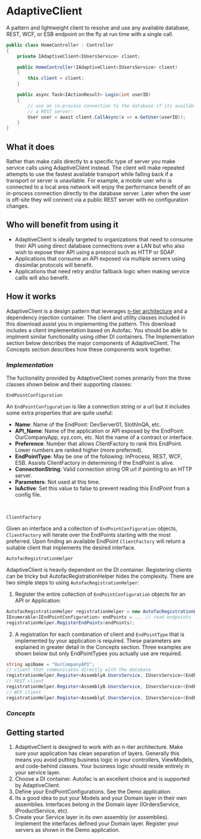 # AdaptiveClient
A pattern and lightweight client to resolve and use any available database, REST, WCF, or ESB endpoint on the fly at run time with a single call.
```csharp
public class HomeController : Controller
{
    private IAdaptiveClient<IUsersService> client;

    public HomeController(IAdaptiveClient<IUsersService> client)
    {
        this.client = client;
    }

    public async Task<IActionResult> Login(int userID)
    {
        // use an in-process connection to the database if its available otherwise use
        // a REST server:
        User user = await client.CallAsync(x => x.GetUser(userID));
    }
}
```


## What it does
Rather than make calls directly to a specific type of server you make service calls using AdaptiveClient instead.  The client will make repeated attempts to use the fastest available transport while falling back if a transport or server is unavilable.  For example, a mobile user who is connected to a local area network will enjoy the performance benefit of an in-process connection directly to the database server.  Later when the user is off-site they will connect via a public REST server with no configuration changes.

## Who will benefit from using it
* AdaptiveClient is ideally targeted to organizations that need to consume their API using direct database connections over a LAN but who also wish to expose their API using a protocol such as HTTP or SOAP.
* Applications that consume an API exposed via multiple servers using dissimilar protocols will benefit.
* Applications that need retry and/or fallback logic when making service callls will also benefit.


## How it works
AdaptiveClient is a design pattern that leverages [n-tier architecture](https://en.wikipedia.org/wiki/Multitier_architecture) and a dependency injection container.  The client and utility classes included in this download assist you in implementing the pattern.  This download includes a client implementation based on Autofac.  You should be able to implment similar functionality using other DI containers.  The Implementation section below describes the major components of AdaptiveClient.  The Concepts section describes how these components work together.

### *Implementation*
The fuctionality provided by AdaptiveClient comes primarily from the three classes shown below and their supporting classes:


    EndPointConfiguration

An `EndPointConfiguration` is like a connection string or a url but it includes some extra properties that are quite useful:

* **Name**: Name of the EndPoint: DevServer01, SlothInQA, etc.
* **API_Name**:  Name of the application or API exposed by the EndPoint: OurCompanyApp, xyz.com, etc.  Not the name of a contract or interface.
* **Preference**:  Number that allows ClientFactory to rank this EndPoint.  Lower numbers are ranked higher (more preferred).
* **EndPointType**:  May be one of the following:  InProcess, REST, WCF, ESB.  Assists ClientFactory in determining if the EndPoint is alive.
* **ConnectionString**:  Valid connection string OR url if pointing to an HTTP server.
* **Parameters**:  Not used at this time.
* **IsActive**:  Set this value to false to prevent reading this EndPoint from a config file.

&nbsp;
     
    ClientFactory

Given an interface and a collection of `EndPointConfiguration` objects,  `ClientFactory` will iterate over the EndPoints starting with the most preferred.  Upon finding an available EndPoint `ClientFactory` will return a suitable client that implements the desired interface.


    AutofacRegistrationHelper

AdaptiveClient is heavily dependent on the DI container.  Registering clients can be tricky but AutofacRegistrationHelper hides the complexity.  There are two simple steps to using `AutofacRegistrationHelper`:
 
1. Register the entire collection of `EndPointConfiguration` objects for an API or Application:

 ```csharp
AutofacRegistrationHelper registrationHelper = new AutofacRegistrationHelper(builder);
IEnumerable<IEndPointConfiguration> endPoints = ... // read endpoints from config file 
registrationHelper.RegisterEndPoints(endPoints);
```
 
2. A registration for each combination of client and `EndPointType` that is implemented by your application is required. These parameters are explained in greater detail in the Concepts section.  Three examples are shown below but only EndPointTypes you actually use are required.      

 ```csharp
 string apiName = "OurCompanyAPI";
 // client that communicates directly with the database
 registrationHelper.Register<AssemblyA.UsersService, IUsersService>(EndPointType.InProcess, apiName);
 // REST client
 registrationHelper.Register<AssemblyB.UsersService, IUsersService>(EndPointType.REST, apiName);
 // WCF client
 registrationHelper.Register<AssemblyC.UsersService, IUsersService>(EndPointType.WCF, apiName);
 ```
### *Concepts*



## Getting started



1. AdaptiveClient is designed to work with an n-tier architecture.  Make sure your application has clean separation of layers.  Generally this means you avoid putting business logic in your controllers, ViewModels, and code-behind classes.  Your business logic should reside entirely in your service layer.
2. Choose a DI container.  Autofac is an excellent choice and is supported by AdaptiveClient.
3. Define your EndPointConfigurations.  See the Demo application.
4. Its a good idea to put your Models and your Domain layer in their own assemblies.  Interfaces belong in the Domain layer (IOrdersService, IProductService, etc).
5. Create your Service layer in its own assembly (or assemblies).  Implement the interfaces defined your Domain layer.  Register your servers as shown in the Demo application.  
